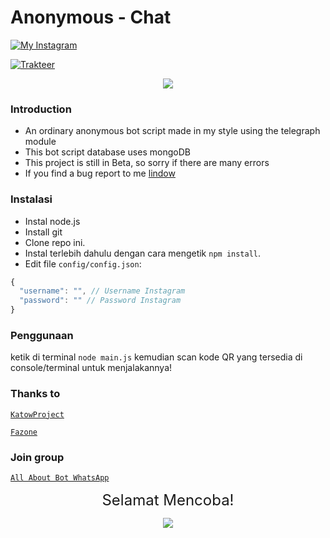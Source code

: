 # Anonymous - Chat

[![My Instagram](https://img.shields.io/badge/My%20Instagram-@lindoww.8-green)](https://www.instagram.com/lindoww.8)

[![Trakteer](https://img.shields.io/badge/Support%20Me!-Trakteer-green)](https://trakteer.id/lintodamamiya)


<p align="center"><img src="https://i.pinimg.com/originals/3c/37/9e/3c379e30fdf69c7ab688e596c873bf2c.png" /></p>

### Introduction

- An ordinary anonymous bot script made in my style using the telegraph module
- This bot script database uses mongoDB
- This project is still in Beta, so sorry if there are many errors
- If you find a bug report to me [lindow](https://wa.me/6288291579481)

### Instalasi

- Instal node.js
- Install git
- Clone repo ini.
- Instal terlebih dahulu dengan cara mengetik `npm install`.<br>
- Edit file `config/config.json`:

```js
{
  "username": "", // Username Instagram
  "password": "" // Password Instagram
}
```

### Penggunaan

ketik di terminal `node main.js` kemudian scan kode QR yang tersedia di console/terminal untuk menjalakannya!

### Thanks to

[`KatowProject`](https://github.com/KatowProject)

[`Fazone`](https://github.com/fazonetea)

### Join group

[`All About Bot WhatsApp`](https://chat.whatsapp.com/CEDyT5JRhUrIhHL12V3Ga3)

<p align="center"><font size = "5">Selamat Mencoba! </font><br></p>
<p align="center"><img src="https://cdn.discordapp.com/attachments/519859252966457369/735280356441456641/4c64e343e788251fb15dac0f4c557337.gif" /></p>
